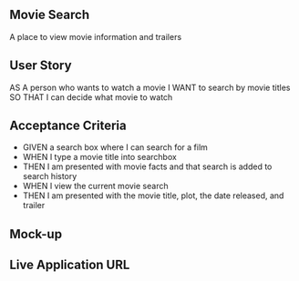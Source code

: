 ## Movie Search
A place to view movie information and trailers
## User Story
AS A person who wants to watch a movie
I WANT to search by movie titles 
SO THAT I can decide what movie to watch
## Acceptance Criteria
* GIVEN a search box where I can search for a film
* WHEN I type a movie title into searchbox
* THEN I am presented with movie facts and that search is added to search history
* WHEN I view the current movie search
* THEN I am presented with the movie title, plot, the date released, and trailer



## Mock-up


## Live Application URL

